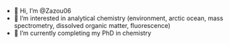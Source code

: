 - 👋 Hi, I’m @Zazou06
- 👀 I’m interested in analytical chemistry (environment, arctic ocean, mass spectrometry, dissolved organic matter, fluorescence)
- 🌱 I’m currently completing my PhD in chemistry

<!---
Zazou06/Zazou06 is a ✨ special ✨ repository because its `README.md` (this file) appears on your GitHub profile.
You can click the Preview link to take a look at your changes.
--->
